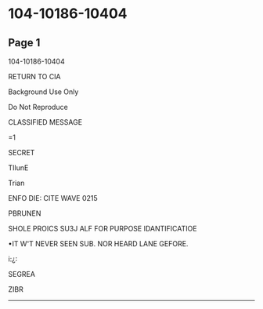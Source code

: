 # 104-10186-10404

## Page 1

104-10186-10404

RETURN TO CIA

Background Use Only

Do Not Reproduce

CLASSIFIED MESSAGE

=1

SECRET

TIlunE

Trian

ENFO DIE: CITE WAVE 0215

PBRUNEN

SHOLE PROICS SU3J ALF FOR PURPOSE IDANTIFICATIOE

•IT W'T NEVER SEEN SUB. NOR HEARD LANE GEFORE.

i:¿:

SEGREA

ZIBR

---

